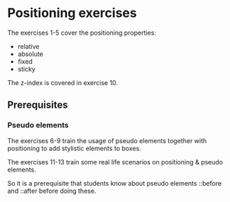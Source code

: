 # Positioning exercises

The exercises 1-5 cover the positioning properties:

- relative
- absolute
- fixed
- sticky

The z-index is covered in exercise 10.

## Prerequisites

### Pseudo elements

The exercises 6-9 train the usage of pseudo elements together with positioning to add stylistic elements to boxes.

The exercises 11-13 train some real life scenarios on positioning & pseudo elements.

So it is a prerequisite that students know about pseudo elements ::before and ::after before doing these.
